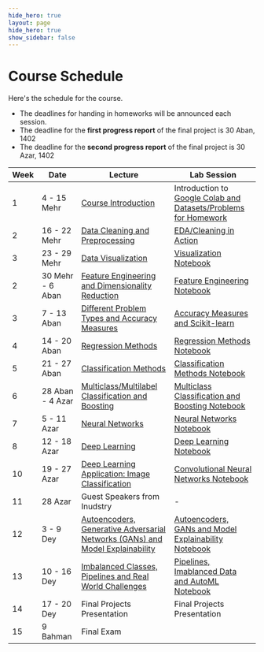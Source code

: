 ```yaml
---
hide_hero: true
layout: page
hide_hero: true
show_sidebar: false
---
```


# Course Schedule
Here's the schedule for the course. 
* The deadlines for handing in homeworks will be announced each session.
* The deadline for the **first progress report** of the final project is 30 Aban, 1402
* The deadline for the **second progress report** of the final project is 30 Azar, 1402

| Week 	| Date	| Lecture | Lab Session |
|------|------|-----|-----|
| 1 | 4 - 15 Mehr | [Course Introduction]()	| Introduction to [Google Colab and Datasets/Problems for Homework]() |
| 2 | 16 - 22 Mehr | [Data Cleaning and Preprocessing]() | [EDA/Cleaning in Action]()  |
| 3 | 23 - 29 Mehr | [Data Visualization]() | [Visualization Notebook]() |
| 2 | 30 Mehr - 6 Aban | [Feature Engineering and Dimensionality Reduction]() | [Feature Engineering Notebook]() |
| 3 | 7 - 13 Aban | [Different Problem Types and Accuracy Measures]() | [Accuracy Measures and Scikit-learn]() |
| 4 | 14 - 20 Aban | [Regression Methods]() | [Regression Methods Notebook]() |
| 5 | 21 - 27 Aban | [Classification Methods]() | [Classification Methods Notebook]() |
| 6 | 28 Aban - 4 Azar | [Multiclass/Multilabel Classification and Boosting]() | [Multiclass Classification and Boosting Notebook]() |
| 7 | 5 - 11 Azar | [Neural Networks]() | [Neural Networks Notebook]() |
| 8 | 12 - 18 Azar | [Deep Learning]() | [Deep Learning Notebook]()  |
| 10 | 19 - 27 Azar | [Deep Learning Application: Image Classification]() | [Convolutional Neural Networks Notebook]() |
| 11 | 28 Azar | Guest Speakers from Inudstry | - |
| 12 | 3 - 9 Dey | [Autoencoders, Generative Adversarial Networks (GANs) and Model Explainability]() | [Autoencoders, GANs and Model Explainability Notebook]() |
| 13 | 10 - 16 Dey | [Imbalanced Classes, Pipelines and Real World Challenges]() | [Pipelines, Imablanced Data and AutoML Notebook]() |
| 14 | 17 - 20 Dey | Final Projects Presentation | Final Projects Presentation |
| 15 | 9 Bahman | Final Exam


